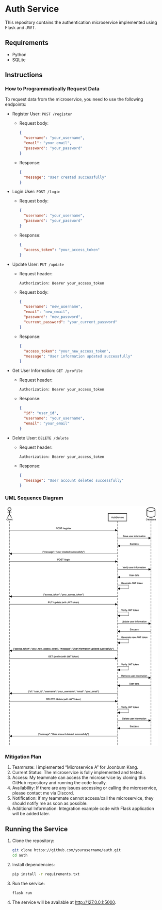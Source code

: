 # Auth Service

This repository contains the authentication microservice implemented using Flask and JWT.

## Requirements

- Python
- SQLite

## Instructions

### How to Programmatically Request Data

To request data from the microservice, you need to use the following endpoints:

- Register User: `POST /register`
    - Request body:
      ```json
      {
        "username": "your_username",
        "email": "your_email",
        "password": "your_password"
      }
      ```
    - Response:
      ```json
      {
        "message": "User created successfully"
      }
      ```

- Login User: `POST /login`
    - Request body:
      ```json
      {
        "username": "your_username",
        "password": "your_password"
      }
      ```
    - Response:
      ```json
      {
        "access_token": "your_access_token"
      }
      ```

- Update User: `PUT /update`
    - Request header:
      ```plaintext
      Authorization: Bearer your_access_token
      ```
    - Request body:
      ```json
      {
        "username": "new_username",
        "email": "new_email",
        "password": "new_password",
        "current_password": "your_current_password"
      }
      ```
    - Response:
      ```json
      {
        "access_token": "your_new_access_token",
        "message": "User information updated successfully"
      }
      ```
- Get User Information: `GET /profile`
    - Request header:
      ```plaintext
      Authorization: Bearer your_access_token
      ```
    - Response:
      ```json
      {
        "id": "user_id",
        "username": "your_username",
        "email": "your_email"
      }
      ```
- Delete User: `DELETE /delete`
    - Request header:
      ```plaintext
      Authorization: Bearer your_access_token
      ```
    - Response:
      ```json
      {
        "message": "User account deleted successfully"
      }
      ```

### UML Sequence Diagram

![UML Sequence Diagram](uml_sequence_diagram.png)

### Mitigation Plan

1. Teammate: I implemented “Microservice A” for Joonbum Kang.
2. Current Status: The microservice is fully implemented and tested.
3. Access: My teammate can access the microservice by cloning this GitHub repository and running the code locally.
4. Availability: If there are any issues accessing or calling the microservice, please contact me via Discord.
5. Notification: If my teammate cannot access/call the microservice, they should notify me as soon as possible.
6. Additional Information: Integration example code with Flask application will be added later.

## Running the Service

1. Clone the repository:
    ```bash
    git clone https://github.com/yourusername/auth.git
    cd auth
    ```
2. Install dependencies:
    ```bash
    pip install -r requirements.txt
    ```
3. Run the service:
    ```bash
    flask run
    ```
4. The service will be available at http://127.0.0.1:5000.